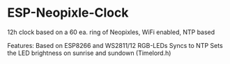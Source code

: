 # ESP-Neopixle-Clock
12h clock based on a 60 ea. ring of Neopixles, WiFi enabled, NTP based

Features:
Based on ESP8266 and WS2811/12 RGB-LEDs
Syncs to NTP
Sets the LED brightness on sunrise and sundown (Timelord.h)
